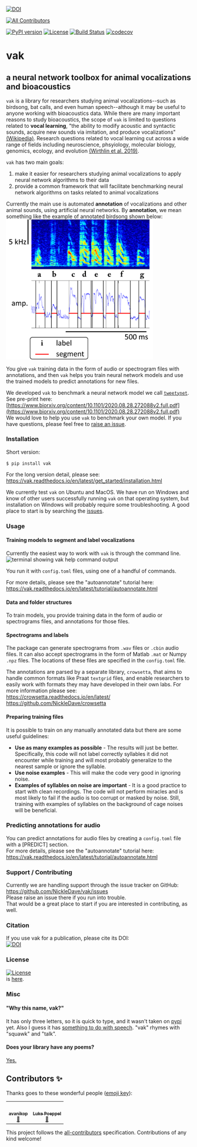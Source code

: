 [![DOI](https://zenodo.org/badge/173566541.svg)](https://zenodo.org/badge/latestdoi/173566541)
<!-- ALL-CONTRIBUTORS-BADGE:START - Do not remove or modify this section -->
[![All Contributors](https://img.shields.io/badge/all_contributors-2-orange.svg?style=flat-square)](#contributors-)
<!-- ALL-CONTRIBUTORS-BADGE:END -->
[![PyPI version](https://badge.fury.io/py/vak.svg)](https://badge.fury.io/py/vak)
[![License](https://img.shields.io/badge/License-BSD%203--Clause-blue.svg)](https://opensource.org/licenses/BSD-3-Clause)
[![Build Status](https://github.com/NickleDave/vak/actions/workflows/ci.yml/badge.svg)](https://github.com/NickleDave/vak/actions/workflows/ci.yml/badge.svg)
[![codecov](https://codecov.io/gh/NickleDave/vak/branch/main/graph/badge.svg?token=9Y4XXB2ELA)](https://codecov.io/gh/NickleDave/vak)
# vak
## a neural network toolbox for animal vocalizations and bioacoustics

`vak` is a library for researchers studying animal vocalizations--such as 
birdsong, bat calls, and even human speech--although it may be useful 
to anyone working with bioacoustics data. 
While there are many important reasons to study bioacoustics, the scope of `vak` 
is limited to questions related to **vocal learning**, 
"the ability to modify acoustic and syntactic sounds, acquire new sounds via imitation, and produce vocalizations"
[(Wikipedia)](https://en.wikipedia.org/wiki/Vocal_learning). 
Research questions related to vocal learning cut across a wide range of fields 
including neuroscience, phsyiology, molecular biology, genomics, ecology, and evolution 
[(Wirthlin et al. 2019)](https://www.sciencedirect.com/science/article/pii/S0896627319308396).

`vak` has two main goals:  
1. make it easier for researchers studying animal vocalizations to 
apply neural network algorithms to their data
2. provide a common framework that will facilitate benchmarking neural 
network algorithms on tasks related to animal vocalizations

Currently the main use is automated **annotation** of vocalizations and other animal sounds, 
using artificial neural networks.
By **annotation**, we mean something like the example of annotated birdsong shown below:  
<img src="./doc/images/annotation_example_for_tutorial.png" alt="spectrogram of birdsong with syllables annotated" width="400">

You give `vak` training data in the form of audio or spectrogram files with annotations, 
and then `vak` helps you train neural network models 
and use the trained models to predict annotations for new files.

We developed `vak` to benchmark a neural network model we call [`tweetynet`](https://github.com/yardencsGitHub/tweetynet).
See pre-print here: [https://www.biorxiv.org/content/10.1101/2020.08.28.272088v2.full.pdf](https://www.biorxiv.org/content/10.1101/2020.08.28.272088v2.full.pdf)  
We would love to help you use `vak` to benchmark your own model. 
If you have questions, please feel free to [raise an issue](https://github.com/NickleDave/vak/issues).

### Installation
Short version:
```console
$ pip install vak
```
For the long version detail, please see:
https://vak.readthedocs.io/en/latest/get_started/installation.html

We currently test `vak` on Ubuntu and MacOS. We have run on Windows and 
know of other users successfully running `vak` on that operating system, 
but installation on Windows will probably require some troubleshooting.
A good place to start is by searching the [issues](https://github.com/NickleDave/vak/issues).

### Usage
#### Training models to segment and label vocalizations
Currently the easiest way to work with `vak` is through the command line.
![terminal showing vak help command output](./doc/images/terminalizer/vak-help.gif)

You run it with `config.toml` files, using one of a handful of commands.

For more details, please see the "autoannotate" tutorial here:  
https://vak.readthedocs.io/en/latest/tutorial/autoannotate.html

#### Data and folder structures
To train models, you provide training data in the form of audio or 
spectrograms files, and annotations for those files.

#### Spectrograms and labels
The package can generate spectrograms from `.wav` files or `.cbin` audio files.
It can also accept spectrograms in the form of Matlab `.mat` or Numpy `.npz` files.
The locations of these files are specified in the `config.toml` file.

The annotations are parsed by a separate library, `crowsetta`, that 
aims to handle common formats like Praat `textgrid` files, and enable 
researchers to easily work with formats they may have developed in their 
own labs. For more information please see:  
https://crowsetta.readthedocs.io/en/latest/  
https://github.com/NickleDave/crowsetta  

#### Preparing training files
It is possible to train on any manually annotated data but there are some useful guidelines:
* __Use as many examples as possible__ - The results will just be better. Specifically, this code will not label correctly syllables it did not encounter while training and will most probably generalize to the nearest sample or ignore the syllable.
* __Use noise examples__ - This will make the code very good in ignoring noise.
* __Examples of syllables on noise are important__ - It is a good practice to start with clean recordings. The code will not perform miracles and is most likely to fail if the audio is too corrupt or masked by noise. Still, training with examples of syllables on the background of cage noises will be beneficial.

### Predicting annotations for audio
You can predict annotations for audio files by creating a `config.toml` file with a [PREDICT] section.  
For more details, please see the "autoannotate" tutorial here:
https://vak.readthedocs.io/en/latest/tutorial/autoannotate.html

### Support / Contributing
Currently we are handling support through the issue tracker on GitHub:  
https://github.com/NickleDave/vak/issues  
Please raise an issue there if you run into trouble.  
That would be a great place to start if you are interested in contributing, as well.

### Citation
If you use vak for a publication, please cite its DOI:  
[![DOI](https://zenodo.org/badge/173566541.svg)](https://zenodo.org/badge/latestdoi/173566541)

### License
[![License](https://img.shields.io/badge/License-BSD%203--Clause-blue.svg)](https://opensource.org/licenses/BSD-3-Clause)  
is [here](./LICENSE).

### Misc
#### "Why this name, vak?"
It has only three letters, so it is quick to type,
and it wasn't taken on [pypi](https://pypi.org/) yet.
Also I guess it has [something to do with speech](https://en.wikipedia.org/wiki/V%C4%81c).
"vak" rhymes with "squawk" and "talk".

#### Does your library have any poems?
[Yes.](./doc/poem.md)

## Contributors ✨

Thanks goes to these wonderful people ([emoji key](https://allcontributors.org/docs/en/emoji-key)):

<!-- ALL-CONTRIBUTORS-LIST:START - Do not remove or modify this section -->
<!-- prettier-ignore-start -->
<!-- markdownlint-disable -->
<table>
  <tr>
    <td align="center"><a href="https://github.com/avanikop"><img src="https://avatars.githubusercontent.com/u/39831515?v=4?s=100" width="100px;" alt=""/><br /><sub><b>avanikop</b></sub></a><br /><a href="https://github.com/NickleDave/vak/issues?q=author%3Aavanikop" title="Bug reports">🐛</a></td>
    <td align="center"><a href="http://www.lukepoeppel.com"><img src="https://avatars.githubusercontent.com/u/20927930?v=4?s=100" width="100px;" alt=""/><br /><sub><b>Luke Poeppel</b></sub></a><br /><a href="https://github.com/NickleDave/vak/commits?author=Luke-Poeppel" title="Documentation">📖</a></td>
  </tr>
</table>

<!-- markdownlint-restore -->
<!-- prettier-ignore-end -->

<!-- ALL-CONTRIBUTORS-LIST:END -->

This project follows the [all-contributors](https://github.com/all-contributors/all-contributors) specification. Contributions of any kind welcome!